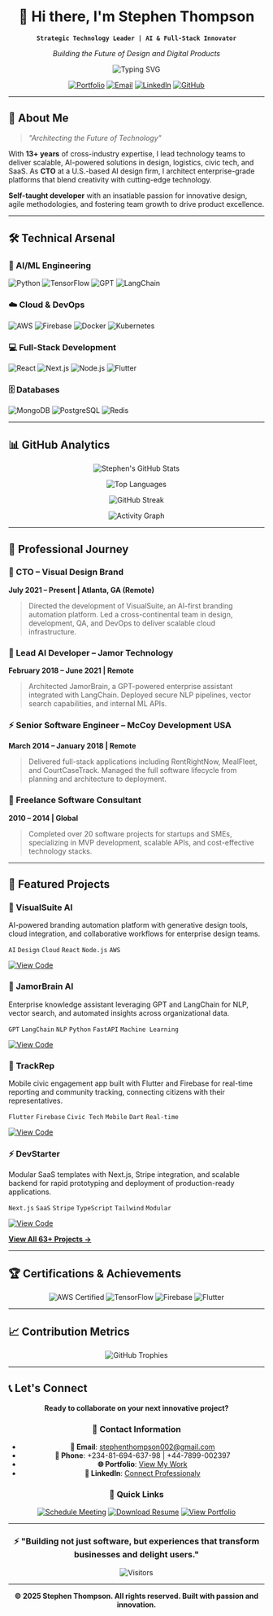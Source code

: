 <!-- Header Section -->
<div align="center">

# 👋 Hi there, I'm Stephen Thompson

**`Strategic Technology Leader | AI & Full-Stack Innovator`**

*Building the Future of Design and Digital Products*

![Typing SVG](https://readme-typing-svg.herokuapp.com?font=Fira+Code&duration=4000&pause=1000&color=7C3AED&center=true&vCenter=true&width=600&lines=13%2B+Years+Experience;63%2B+Projects+Completed;20%2B+Technologies+Mastered;100%25+Client+Satisfaction)

[![Portfolio](https://img.shields.io/badge/🌐_Portfolio-000000?style=for-the-badge&logo=google-chrome&logoColor=white)](https://your-portfolio-link.com)
[![Email](https://img.shields.io/badge/📧_Email-D14836?style=for-the-badge&logo=gmail&logoColor=white)](mailto:stephenthompson002@gmail.com)
[![LinkedIn](https://img.shields.io/badge/💼_LinkedIn-0077B5?style=for-the-badge&logo=linkedin&logoColor=white)](https://linkedin.com/in/your-profile)
[![GitHub](https://img.shields.io/badge/🐙_GitHub-181717?style=for-the-badge&logo=github&logoColor=white)](https://github.com/Stephenthompson002)

</div>

---

## 🚀 About Me

> *"Architecting the Future of Technology"*

With **13+ years** of cross-industry expertise, I lead technology teams to deliver scalable, AI-powered solutions in design, logistics, civic tech, and SaaS. As **CTO** at a U.S.-based AI design firm, I architect enterprise-grade platforms that blend creativity with cutting-edge technology.

**Self-taught developer** with an insatiable passion for innovative design, agile methodologies, and fostering team growth to drive product excellence.

---

## 🛠️ Technical Arsenal

### **🤖 AI/ML Engineering**
![Python](https://img.shields.io/badge/Python-3776AB?style=for-the-badge&logo=python&logoColor=white)
![TensorFlow](https://img.shields.io/badge/TensorFlow-FF6F00?style=for-the-badge&logo=tensorflow&logoColor=white)
![GPT](https://img.shields.io/badge/GPT-412991?style=for-the-badge&logo=openai&logoColor=white)
![LangChain](https://img.shields.io/badge/LangChain-FF6B35?style=for-the-badge)

### **☁️ Cloud & DevOps**
![AWS](https://img.shields.io/badge/AWS-232F3E?style=for-the-badge&logo=amazon-aws&logoColor=white)
![Firebase](https://img.shields.io/badge/Firebase-FFCA28?style=for-the-badge&logo=firebase&logoColor=black)
![Docker](https://img.shields.io/badge/Docker-2496ED?style=for-the-badge&logo=docker&logoColor=white)
![Kubernetes](https://img.shields.io/badge/Kubernetes-326CE5?style=for-the-badge&logo=kubernetes&logoColor=white)

### **💻 Full-Stack Development**
![React](https://img.shields.io/badge/React-20232A?style=for-the-badge&logo=react&logoColor=61DAFB)
![Next.js](https://img.shields.io/badge/Next.js-000000?style=for-the-badge&logo=next.js&logoColor=white)
![Node.js](https://img.shields.io/badge/Node.js-339933?style=for-the-badge&logo=nodedotjs&logoColor=white)
![Flutter](https://img.shields.io/badge/Flutter-02569B?style=for-the-badge&logo=flutter&logoColor=white)

### **🗄️ Databases**
![MongoDB](https://img.shields.io/badge/MongoDB-47A248?style=for-the-badge&logo=mongodb&logoColor=white)
![PostgreSQL](https://img.shields.io/badge/PostgreSQL-4169E1?style=for-the-badge&logo=postgresql&logoColor=white)
![Redis](https://img.shields.io/badge/Redis-DC382D?style=for-the-badge&logo=redis&logoColor=white)

---

## 📊 GitHub Analytics

<div align="center">

![Stephen's GitHub Stats](https://github-readme-stats.vercel.app/api?username=Stephenthompson002&show_icons=true&theme=radical&hide_border=true&include_all_commits=true&count_private=true)

![Top Languages](https://github-readme-stats.vercel.app/api/top-langs/?username=Stephenthompson002&layout=compact&theme=radical&hide_border=true&langs_count=8)

![GitHub Streak](https://github-readme-streak-stats.herokuapp.com/?user=Stephenthompson002&theme=radical&hide_border=true)

![Activity Graph](https://github-readme-activity-graph.vercel.app/graph?username=Stephenthompson002&theme=react-dark&bg_color=000000&hide_border=true&area=true)

</div>

---

## 💼 Professional Journey

### **👑 CTO** – Visual Design Brand
**July 2021 – Present | Atlanta, GA (Remote)**
> Directed the development of VisualSuite, an AI-first branding automation platform. Led a cross-continental team in design, development, QA, and DevOps to deliver scalable cloud infrastructure.

### **🧠 Lead AI Developer** – Jamor Technology  
**February 2018 – June 2021 | Remote**
> Architected JamorBrain, a GPT-powered enterprise assistant integrated with LangChain. Deployed secure NLP pipelines, vector search capabilities, and internal ML APIs.

### **⚡ Senior Software Engineer** – McCoy Development USA
**March 2014 – January 2018 | Remote**
> Delivered full-stack applications including RentRightNow, MealFleet, and CourtCaseTrack. Managed the full software lifecycle from planning and architecture to deployment.

### **🚀 Freelance Software Consultant**
**2010 – 2014 | Global**
> Completed over 20 software projects for startups and SMEs, specializing in MVP development, scalable APIs, and cost-effective technology stacks.

---

## 🎯 Featured Projects

### **🤖 VisualSuite AI**
AI-powered branding automation platform with generative design tools, cloud integration, and collaborative workflows for enterprise design teams.

`AI` `Design` `Cloud` `React` `Node.js` `AWS`

[![View Code](https://img.shields.io/badge/View_Code-000000?style=for-the-badge&logo=github&logoColor=white)](https://github.com/Stephenthompson002/visualsuite-ai)

### **🧠 JamorBrain AI**
Enterprise knowledge assistant leveraging GPT and LangChain for NLP, vector search, and automated insights across organizational data.

`GPT` `LangChain` `NLP` `Python` `FastAPI` `Machine Learning`

[![View Code](https://img.shields.io/badge/View_Code-000000?style=for-the-badge&logo=github&logoColor=white)](https://github.com/Stephenthompson002/jamorbrain-ai)

### **📱 TrackRep**
Mobile civic engagement app built with Flutter and Firebase for real-time reporting and community tracking, connecting citizens with their representatives.

`Flutter` `Firebase` `Civic Tech` `Mobile` `Dart` `Real-time`

[![View Code](https://img.shields.io/badge/View_Code-000000?style=for-the-badge&logo=github&logoColor=white)](https://github.com/Stephenthompson002/trackrep)

### **⚡ DevStarter**
Modular SaaS templates with Next.js, Stripe integration, and scalable backend for rapid prototyping and deployment of production-ready applications.

`Next.js` `SaaS` `Stripe` `TypeScript` `Tailwind` `Modular`

[![View Code](https://img.shields.io/badge/View_Code-000000?style=for-the-badge&logo=github&logoColor=white)](https://github.com/Stephenthompson002/devstarter)

**[View All 63+ Projects →](https://github.com/Stephenthompson002?tab=repositories)**

---

## 🏆 Certifications & Achievements

<div align="center">

![AWS Certified](https://img.shields.io/badge/AWS_Certified_Solutions_Architect-FF9900?style=for-the-badge&logo=amazonaws&logoColor=white)
![TensorFlow](https://img.shields.io/badge/TensorFlow_Developer_Certificate-FF6F00?style=for-the-badge&logo=tensorflow&logoColor=white)
![Firebase](https://img.shields.io/badge/Firebase_Advanced_Developer-FFCA28?style=for-the-badge&logo=firebase&logoColor=black)
![Flutter](https://img.shields.io/badge/Flutter_&_Dart_Mastery-02569B?style=for-the-badge&logo=flutter&logoColor=white)

</div>

---

## 📈 Contribution Metrics

<div align="center">

![GitHub Trophies](https://github-profile-trophy.vercel.app/?username=Stephenthompson002&theme=radical&no-frame=true&margin-w=15&margin-h=15&row=2&column=4)

</div>

---

## 📞 Let's Connect

<div align="center">

**Ready to collaborate on your next innovative project?**

### **💌 Contact Information**

- **📧 Email**: [stephenthompson002@gmail.com](mailto:stephenthompson002@gmail.com)
- **📱 Phone**: +234-81-694-637-98 | +44-7899-002397
- **🌐 Portfolio**: [View My Work](https://your-portfolio-link.com)
- **💼 LinkedIn**: [Connect Professionaly](https://linkedin.com/in/your-profile)

### **🚀 Quick Links**

[![Schedule Meeting](https://img.shields.io/badge/Schedule_Meeting-7C3AED?style=for-the-badge&logo=google-meet&logoColor=white)](https://calendly.com/your-calendly)
[![Download Resume](https://img.shields.io/badge/Download_Resume-00C853?style=for-the-badge&logo=adobeacrobatreader&logoColor=white)](https://your-portfolio-link.com/resume.pdf)
[![View Portfolio](https://img.shields.io/badge/View_Portfolio-000000?style=for-the-badge&logo=google-chrome&logoColor=white)](https://your-portfolio-link.com)

</div>

---

<div align="center">

### ⚡ **"Building not just software, but experiences that transform businesses and delight users."**

![Visitors](https://komarev.com/ghpvc/?username=Stephenthompson002&color=7C3AED&style=for-the-badge&label=PROFILE+VIEWS)

---

**© 2025 Stephen Thompson. All rights reserved. Built with passion and innovation.**

</div>
